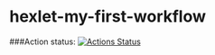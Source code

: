 # hexlet-my-first-workflow
###Action status:
[![Actions Status](https://github.com/EugeneViktP/hexlet-my-first-workflow/actions/workflows/say-hello.yml/badge.svg)](https://github.com/EugeneViktP/hexlet-my-first-workflow/actions)

